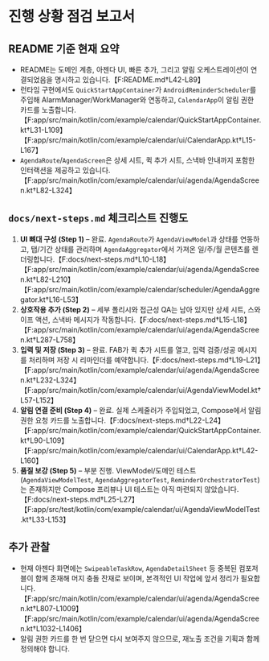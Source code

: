# 진행 상황 점검 보고서

## README 기준 현재 요약
- README는 도메인 계층, 아젠다 UI, 빠른 추가, 그리고 알림 오케스트레이션이 연결되었음을 명시하고 있습니다.【F:README.md†L42-L89】
- 런타임 구현에서도 `QuickStartAppContainer`가 `AndroidReminderScheduler`를 주입해 AlarmManager/WorkManager와 연동하고, `CalendarApp`이 알림 권한 카드를 노출합니다.【F:app/src/main/kotlin/com/example/calendar/QuickStartAppContainer.kt†L31-L109】【F:app/src/main/kotlin/com/example/calendar/ui/CalendarApp.kt†L15-L167】
- `AgendaRoute`/`AgendaScreen`은 상세 시트, 퀵 추가 시트, 스낵바 안내까지 포함한 인터랙션을 제공하고 있습니다.【F:app/src/main/kotlin/com/example/calendar/ui/agenda/AgendaScreen.kt†L82-L324】

## `docs/next-steps.md` 체크리스트 진행도
1. **UI 뼈대 구성 (Step 1)** – 완료. `AgendaRoute`가 `AgendaViewModel`과 상태를 연동하고, 탭/기간 상태를 관리하며 `AgendaAggregator`에서 가져온 일/주/월 콘텐츠를 렌더링합니다.【F:docs/next-steps.md†L10-L18】【F:app/src/main/kotlin/com/example/calendar/ui/agenda/AgendaScreen.kt†L82-L210】【F:app/src/main/kotlin/com/example/calendar/scheduler/AgendaAggregator.kt†L16-L53】
2. **상호작용 추가 (Step 2)** – 세부 폴리시와 접근성 QA는 남아 있지만 상세 시트, 스와이프 액션, 스낵바 메시지가 작동합니다.【F:docs/next-steps.md†L15-L18】【F:app/src/main/kotlin/com/example/calendar/ui/agenda/AgendaScreen.kt†L287-L758】
3. **입력 및 저장 (Step 3)** – 완료. FAB가 퀵 추가 시트를 열고, 입력 검증/성공 메시지를 처리하며 저장 시 리마인더를 예약합니다.【F:docs/next-steps.md†L19-L21】【F:app/src/main/kotlin/com/example/calendar/ui/agenda/AgendaScreen.kt†L232-L324】【F:app/src/main/kotlin/com/example/calendar/ui/AgendaViewModel.kt†L57-L152】
4. **알림 연결 준비 (Step 4)** – 완료. 실제 스케줄러가 주입되었고, Compose에서 알림 권한 요청 카드를 노출합니다.【F:docs/next-steps.md†L22-L24】【F:app/src/main/kotlin/com/example/calendar/QuickStartAppContainer.kt†L90-L109】【F:app/src/main/kotlin/com/example/calendar/ui/CalendarApp.kt†L42-L160】
5. **품질 보강 (Step 5)** – 부분 진행. ViewModel/도메인 테스트(`AgendaViewModelTest`, `AgendaAggregatorTest`, `ReminderOrchestratorTest`)는 존재하지만 Compose 프리뷰나 UI 테스트는 아직 마련되지 않았습니다.【F:docs/next-steps.md†L25-L27】【F:app/src/test/kotlin/com/example/calendar/ui/AgendaViewModelTest.kt†L33-L153】

## 추가 관찰
- 현재 아젠다 화면에는 `SwipeableTaskRow`, `AgendaDetailSheet` 등 중복된 컴포저블이 함께 존재해 머지 충돌 잔재로 보이며, 본격적인 UI 작업에 앞서 정리가 필요합니다.【F:app/src/main/kotlin/com/example/calendar/ui/agenda/AgendaScreen.kt†L807-L1009】【F:app/src/main/kotlin/com/example/calendar/ui/agenda/AgendaScreen.kt†L1032-L1406】
- 알림 권한 카드를 한 번 닫으면 다시 보여주지 않으므로, 재노출 조건을 기획과 함께 정의해야 합니다.
